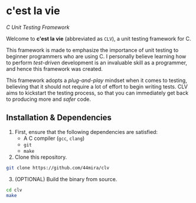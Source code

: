 # c'est la vie
*C Unit Testing Framework*

Welcome to **c'est la vie** (abbreviated as `CLV`), a unit testing framework for C.

This framework is made to emphasize the importance of unit testing to beginner programmers who are using C. I personally believe learning how to perform *test-driven* development is an invaluable skill as a programmer, and hence this framework was created.

This framework adopts a *plug-and-play* mindset when it comes to testing, believing that it should not require a lot of effort to begin writing tests. CLV aims to kickstart the testing process, so that you can immediately get back to producing more and *safer* code.

## Installation & Dependencies

1. First, ensure that the following dependencies are satisfied:
    - A C compiler (`gcc`, `clang`)
    - `git`
    - `make`
2. Clone this repository.
```bash
git clone https://github.com/44mira/clv
```
3. (OPTIONAL) Build the binary from source.
```bash
cd clv
make
```

